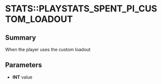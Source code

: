 # STATS::PLAYSTATS_SPENT_PI_CUSTOM_LOADOUT

## Summary
When the player uses the custom loadout

## Parameters
* **INT** value